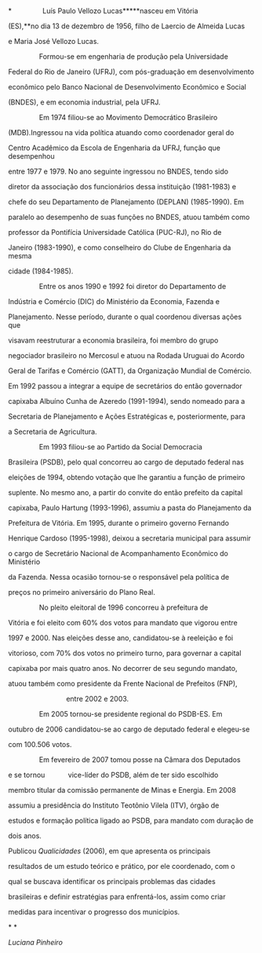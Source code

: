 

 



*                Luís Paulo Vellozo Lucas*****nasceu em Vitória

(ES),**no dia 13 de dezembro de 1956, filho de Laercio de Almeida Lucas

e Maria José Vellozo Lucas.



                Formou-se em engenharia de produção pela Universidade

Federal do Rio de Janeiro (UFRJ), com pós-graduação em desenvolvimento

econômico pelo Banco Nacional de Desenvolvimento Econômico e Social

(BNDES), e em economia industrial, pela UFRJ.



                Em 1974 filiou-se ao Movimento Democrático Brasileiro

(MDB).Ingressou na vida política atuando como coordenador geral do

Centro Acadêmico da Escola de Engenharia da UFRJ, função que desempenhou

entre 1977 e 1979. No ano seguinte ingressou no BNDES, tendo sido

diretor da associação dos funcionários dessa instituição (1981-1983) e

chefe do seu Departamento de Planejamento (DEPLAN) (1985-1990). Em

paralelo ao desempenho de suas funções no BNDES, atuou também como

professor da Pontifícia Universidade Católica (PUC-RJ), no Rio de

Janeiro (1983-1990), e como conselheiro do Clube de Engenharia da mesma

cidade (1984-1985).



                Entre os anos 1990 e 1992 foi diretor do Departamento de

Indústria e Comércio (DIC) do Ministério da Economia, Fazenda e

Planejamento. Nesse período, durante o qual coordenou diversas ações que

visavam reestruturar a economia brasileira, foi membro do grupo

negociador brasileiro no Mercosul e atuou na Rodada Uruguai do Acordo

Geral de Tarifas e Comércio (GATT), da Organização Mundial de Comércio.

Em 1992 passou a integrar a equipe de secretários do então governador

capixaba Albuíno Cunha de Azeredo (1991-1994), sendo nomeado para a

Secretaria de Planejamento e Ações Estratégicas e, posteriormente, para

a Secretaria de Agricultura.



                Em 1993 filiou-se ao Partido da Social Democracia

Brasileira (PSDB), pelo qual concorreu ao cargo de deputado federal nas

eleições de 1994, obtendo votação que lhe garantiu a função de primeiro

suplente. No mesmo ano, a partir do convite do então prefeito da capital

capixaba, Paulo Hartung (1993-1996), assumiu a pasta do Planejamento da

Prefeitura de Vitória. Em 1995, durante o primeiro governo Fernando

Henrique Cardoso (1995-1998), deixou a secretaria municipal para assumir

o cargo de Secretário Nacional de Acompanhamento Econômico do Ministério

da Fazenda. Nessa ocasião tornou-se o responsável pela política de

preços no primeiro aniversário do Plano Real.



                No pleito eleitoral de 1996 concorreu à prefeitura de

Vitória e foi eleito com 60% dos votos para mandato que vigorou entre

1997 e 2000. Nas eleições desse ano, candidatou-se à reeleição e foi

vitorioso, com 70% dos votos no primeiro turno, para governar a capital

capixaba por mais quatro anos. No decorrer de seu segundo mandato, 

atuou também como presidente da Frente Nacional de Prefeitos (FNP),

                              entre 2002 e 2003.



                Em 2005 tornou-se presidente regional do PSDB-ES. Em

outubro de 2006 candidatou-se ao cargo de deputado federal e elegeu-se

com 100.506 votos.



                Em fevereiro de 2007 tomou posse na Câmara dos Deputados

e se tornou            vice-líder do PSDB, além de ter sido escolhido

membro titular da comissão permanente de Minas e Energia. Em 2008

assumiu a presidência do Instituto Teotônio Vilela (ITV), órgão de

estudos e formação política ligado ao PSDB, para mandato com duração de

dois anos.



Publicou *Qualicidades* (2006), em que apresenta os principais

resultados de um estudo teórico e prático, por ele coordenado, com o

qual se buscava identificar os principais problemas das cidades

brasileiras e definir estratégias para enfrentá-los, assim como criar

medidas para incentivar o progresso dos municípios.



* *



*Luciana Pinheiro*



 



